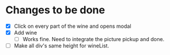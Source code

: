 # Changes to be done
- [x] Click on every part of the wine and opens modal
- [x] Add wine
  - [ ] Works fine. Need to integrate the picture pickup and done.
- [ ] Make all div's same height for wineList.